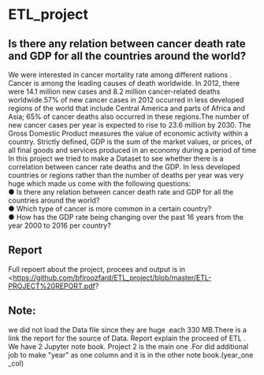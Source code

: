 # ETL_project
## Is there any relation between cancer death rate and GDP for all the countries around the world?

We were interested in cancer mortality rate among different nations . Cancer is among
the leading causes of death worldwide. In 2012, there were 14.1 million new cases and
8.2 million cancer-related deaths worldwide.57% of new cancer cases in 2012 occurred
in less developed regions of the world that include Central America and parts of Africa
and Asia; 65% of cancer deaths also occurred in these regions.The number of new
cancer cases per year is expected to rise to 23.6 million by 2030.
The Gross Domestic Product measures the value of economic activity within a country.
Strictly defined, GDP is the sum of the market values, or prices, of all final goods and
services produced in an economy during a period of time
In this project we tried to make a Dataset to see whether there is a correlation between
cancer rate deaths and the GDP. In less developed countries or regions rather than the
number of deaths per year was very huge which made us come with the following
questions:\
  ● Is there any relation between cancer death rate and GDP for all the countries
  around the world?\
  ● Which type of cancer is more common in a certain country?\
  ● How has the GDP rate being changing over the past 16 years from the year 2000
  to 2016 per country?

## Report
Full repoert about the project, procees and output is in <https://github.com/bfiroozfard/ETL_project/blob/master/ETL-PROJECT%20REPORT.pdf?

## Note:
we did not load the Data file since they are huge .each 330 MB.There is a link the report for the source of Data. Report explain the proceed of ETL . We have 2 Jupyter note book. Project 2 is the main one .For did additional job to make "year"  as one column and it is in the other note book.(year_one _col)

